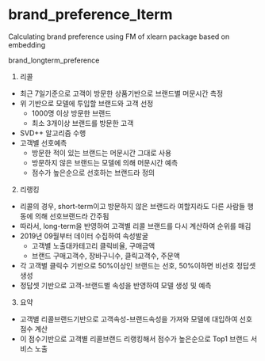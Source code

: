 # brand_preference_lterm
Calculating brand preference using FM of xlearn package based on embedding 

brand_longterm_preference

1. 리콜
 - 최근 7일기준으로 고객이 방문한 상품기반으로 브랜드별 머문시간 측정
 - 위 기반으로 모델에 투입할 브랜드와 고객 선정
    - 1000명 이상 방문한 브랜드
    - 최소 3개이상 브랜드를 방문한 고객
 - SVD++ 알고리즘 수행
 - 고객별 선호예측 
    - 방문한 적이 있는 브랜드는 머문시간 그대로 사용
    - 방문하지 않은 브랜드는 모델에 의해 머문시간 예측
    - 점수가 높은순으로 선호하는 브랜드라 정의
    
    
2. 리랭킹
 - 리콜의 경우, short-term이고 방문하지 않은 브랜드라 여할지라도 다른 사람들 행동에 의해 선호브랜드라 간주됨
 - 따라서, long-term을 반영하여 고객별 리콜 브랜드를 다시 계산하여 순위를 매김 
 - 2019년 09월부터 데이터 수집하여 속성발굴 
    - 고객별 노출대카테고리 클릭비율, 구매금액 
    - 브랜드 구매고객수, 장바구니수, 클릭고객수, 주문액
 - 각 고객별 클릭수 기반으로 50%이상인 브랜드는 선호, 50%이하면 비선호 정답셋 생성   
 - 정답셋 기반으로 고객-브랜드별 속성을 반영하여 모델 생성 및 예측
 
 
3. 요약
 - 고객별 리콜브랜드기반으로 고객속성-브랜드속성을 가져와 모델에 대입하여 선호점수 계산  
 - 이 점수기반으로 고객별 리콜브랜드 리랭킹해서 점수가 높은순으로 Top1 브랜드 서비스 노출
  
 